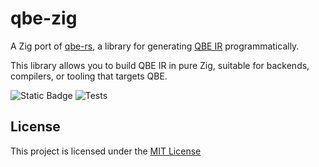 # qbe-zig

A Zig port of [qbe-rs](https://github.com/garritfra/qbe-rs), a library for generating [QBE IR](https://c9x.me/compile/) programmatically.

This library allows you to build QBE IR in pure Zig, suitable for backends, compilers, or tooling that targets QBE.

![Static Badge](https://img.shields.io/badge/Zig-0.14.1-ec915c?style=flat-square&logo=zig)
![Tests](https://img.shields.io/github/actions/workflow/status/ciathefed/fehler/zig.yml?label=Tests%20%F0%9F%A7%AA&style=flat-square)

## License

This project is licensed under the [MIT License](./LICENSE)
